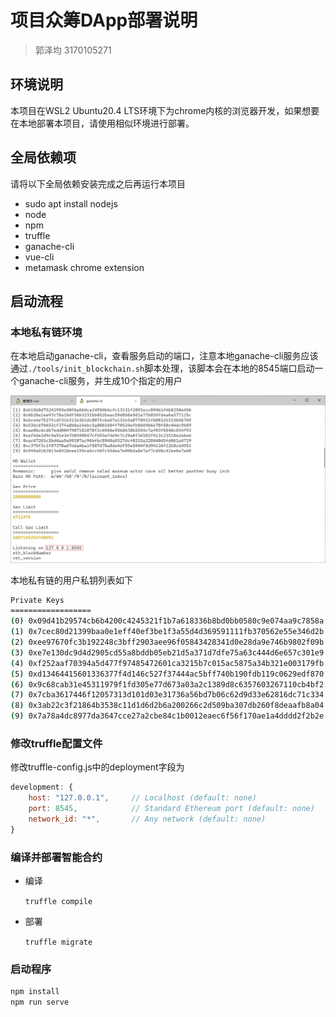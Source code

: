 # 项目众筹DApp部署说明

> 郭泽均 3170105271

## 环境说明

本项目在WSL2 Ubuntu20.4 LTS环境下为chrome内核的浏览器开发，如果想要在本地部署本项目，请使用相似环境进行部署。

## 全局依赖项

请将以下全局依赖安装完成之后再运行本项目

- sudo apt install nodejs
- node
- npm
- truffle
- ganache-cli
- vue-cli
- metamask chrome extension

## 启动流程

### 本地私有链环境

在本地启动ganache-cli，查看服务启动的端口，注意本地ganache-cli服务应该通过`./tools/init_blockchain.sh`脚本处理，该脚本会在本地的8545端口启动一个ganache-cli服务，并生成10个指定的用户

![img](./img/init-ganache.png)

本地私有链的用户私钥列表如下

```zsh
Private Keys
==================
(0) 0x09d41b29574cb6b4200c4245321f1b7a618336b8bd0bb0580c9e074aa9c7858a
(1) 0x7cec80d21399baa0e1eff40ef3be1f3a55d4d369591111fb370562e55e346d2b
(2) 0xee97670fc3b192248c3bff2903aee96f05843428341d0e28da9e746b9802f09b
(3) 0xe7e130dc9d4d2905cd55a8bddb05eb21d5a371d7dfe75a63c444d6e657c301e9
(4) 0xf252aaf70394a5d477f97485472601ca3215b7c015ac5875a34b321e003179fb
(5) 0xd13464415601336377f4d146c527f37444ac5bff740b190fdb119c0629edf870
(6) 0x9c68cab31e45311979f1fd305e77d673a03a2c1389d8c6357603267110cb4bf2
(7) 0x7cba3617446f12057313d101d03e31736a56bd7b06c62d9d33e62816dc71c334
(8) 0x3ab22c3f21864b3538c11d1d6d2b6a200266c2d509ba307db260f8deaafb8a04
(9) 0x7a78a4dc8977da3647cce27a2cbe84c1b0012eaec6f56f170ae1a4dddd2f2b2e
```

### 修改truffle配置文件

修改truffle-config.js中的deployment字段为

```js
development: {
    host: "127.0.0.1",     // Localhost (default: none)
    port: 8545,            // Standard Ethereum port (default: none)
    network_id: "*",       // Any network (default: none)
}
```

### 编译并部署智能合约

- 编译

    `truffle compile`

- 部署

    `truffle migrate`

### 启动程序

```zsh
npm install
npm run serve
```
